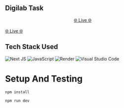 ## Digilab Task </br>
 <div align='center'>
    <a href="https://dashbord-smoky-pi.vercel.app"> 🌐 Live 🌐</a> </div> </br>
    <a href="https://next-admin-dashbord.netlify.app"> 🌐 Live 🌐</a> </div> </br>

## Tech Stack Used
![Next JS](https://img.shields.io/badge/Next-black?style=for-the-badge&logo=next.js&logoColor=white)
![JavaScript](https://img.shields.io/badge/javascript-%23323330.svg?style=for-the-badge&logo=javascript&logoColor=%23F7DF1E)
![Render](https://img.shields.io/badge/Render-%46E3B7.svg?style=for-the-badge&logo=render&logoColor=white)
![Visual Studio Code](https://img.shields.io/badge/Visual%20Studio%20Code-0078d7.svg?style=for-the-badge&logo=visual-studio-code&logoColor=white)
# Setup And Testing
```
npm install
```
```
npm run dev
```

